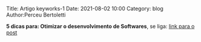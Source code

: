 Title: Artigo keyworks-1
Date: 2021-08-02 10:00
Category: blog
Author:Perceu Bertoletti

**5 dicas para: Otimizar o desenvolvimento de Softwares**,
se liga: 
[link para o post](https://www.keyworks.com.br/5-dicas-para-otimizar-o-desenvolvimento-de-softwares/)
